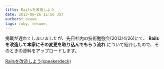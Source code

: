 ```yaml
---
title: Railsを改造しよう
date: 2013-06-26 11:56 JST
authors: ozawa
tags: ruby, resume,
---
```

掲載が遅れてしまいましたが、先日社内の技術勉強会(2013/4/26)にて、 **Railsを改造して本家にその変更を取り込んでもらう流れ** について紹介したので、そのときの資料をアップロードします。

[Railsを改造しよう(speakerdeck)](https://speakerdeck.com/sakuro/railswogai-zao-siyou "Railsを改造しよう(speakerdeck)")

<!--more-->
